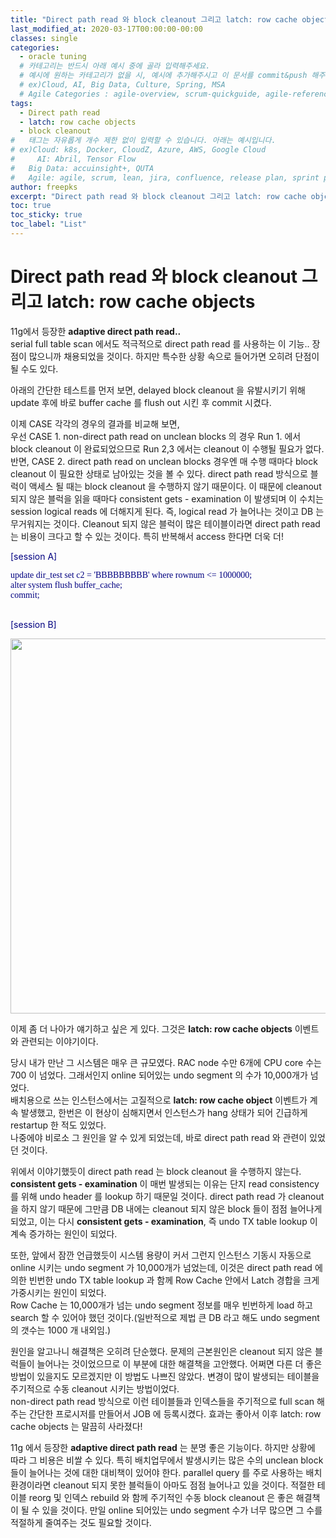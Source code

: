 ```yaml
---
title: "Direct path read 와 block cleanout 그리고 latch: row cache objects"
last_modified_at: 2020-03-17T00:00:00-00:00
classes: single
categories:
  - oracle tuning
  # 카테고리는 반드시 아래 예시 중에 골라 입력해주세요.
  # 예시에 원하는 카테고리가 없을 시, 예시에 추가해주시고 이 문서를 commit&push 해주세요.
  # ex)Cloud, AI, Big Data, Culture, Spring, MSA
  # Agile Categories : agile-overview, scrum-quickguide, agile-reference, agile-practices, agile-thingy
tags:
  - Direct path read
  - latch: row cache objects
  - block cleanout
#	태그는 자유롭게 개수 제한 없이 입력할 수 있습니다. 아래는 예시입니다.
# ex)Cloud: k8s, Docker, CloudZ, Azure, AWS, Google Cloud
#	  AI: Abril, Tensor Flow
#   Big Data: accuinsight+, QUTA
#   Agile: agile, scrum, lean, jira, confluence, release plan, sprint plan, backlog, review, retrospective, scrum master, product owner, scrum team, dev team,
author: freepks
excerpt: "Direct path read 와 block cleanout 그리고 latch: row cache objects"
toc: true 
toc_sticky: true 
toc_label: "List" 
---
```


# Direct path read 와 block cleanout 그리고 latch: row cache objects

11g에서 등장한 **adaptive direct path read..**<br/>
serial full table scan 에서도 적극적으로 direct path read 를 사용하는 이 기능.. 장점이 많으니까 채용되었을 것이다. 하지만 특수한 상황 속으로 들어가면 오히려 단점이 될 수도 있다.

아래의 간단한 테스트를 먼저 보면, delayed block cleanout 을 유발시키기 위해 update 후에 바로 buffer cache 를 flush out 시킨 후 commit 시켰다.

이제 CASE 각각의 경우의 결과를 비교해 보면,<br/> 
우선 CASE 1. non-direct path read on unclean blocks 의 경우 Run 1. 에서 block cleanout 이 완료되었으므로 Run 2,3 에서는 cleanout 이 수행될 필요가 없다. 반면, CASE 2. direct path read on unclean blocks 경우엔 매 수행 때마다 block cleanout 이 필요한 상태로 남아있는 것을 볼 수 있다. direct path read 방식으로 블럭이 액세스 될 때는 block cleanout 을 수행하지 않기 때문이다. 이 때문에 cleanout 되지 않은 블럭을 읽을 때마다 consistent gets - examination 이 발생되며 이 수치는 session logical reads 에 더해지게 된다. 즉, logical read 가 늘어나는 것이고 DB 는 무거워지는 것이다.
Cleanout 되지 않은 블럭이 많은 테이블이라면 direct path read 는 비용이 크다고 할 수 있는 것이다. 특히 반복해서 access 한다면 더욱 더!


<span style="font: bold arial;color: navy;">[session A]</span>

<span
style="
color: navy;
font-family: serif;
">
update dir_test set c2 = 'BBBBBBBBB' 
where rownum <= 1000000;<br/>
alter system flush buffer_cache;<br/>
commit; <br/><br/>
</span>

<span style="font: bold arial;color: navy;">[session B]</span>

<img src="https://freepks.github.io/images/direct-path-read-test-01.PNG" width="600">


이제 좀 더 나아가 얘기하고 싶은 게 있다. 그것은 **latch: row cache objects** 이벤트와 관련되는 이야기이다.

당시 내가 만난 그 시스템은 매우 큰 규모였다. RAC node 수만 6개에 CPU core 수는 700 이 넘었다. 그래서인지 online 되어있는 undo segment 의 수가 10,000개가 넘었다.<br/>
배치용으로 쓰는 인스턴스에서는 고질적으로 **latch: row cache object** 이벤트가 계속 발생했고, 한번은 이 현상이 심해지면서 인스턴스가 hang 상태가 되어 긴급하게 restartup 한 적도 있었다. <br/>
나중에야 비로소 그 원인을 알 수 있게 되었는데, 바로 direct path read 와 관련이 있었던 것이다. 

위에서 이야기했듯이 direct path read 는 block cleanout 을 수행하지 않는다. **consistent gets - examination** 이 매번 발생되는 이유는 단지 read consistency 를 위해 undo header 를 lookup 하기 때문일 것이다. direct path read 가 cleanout 을 하지 않기 때문에 그만큼 DB 내에는 cleanout 되지 않은 block 들이 점점 늘어나게 되었고, 이는 다시 **consistent gets - examination**, 즉 undo TX table lookup 이 계속 증가하는 원인이 되었다.

또한, 앞에서 잠깐 언급했듯이 시스템 용량이 커서 그런지 인스턴스 기동시 자동으로 online 시키는 undo segment 가 10,000개가 넘었는데, 이것은 direct path read 에 의한 빈번한 undo TX table lookup 과 함께 Row Cache 안에서 Latch 경합을 크게 가중시키는 원인이 되었다.<br/> Row Cache 는 10,000개가 넘는 undo segment 정보를 매우 빈번하게 load 하고 search 할 수 있어야 했던 것이다.(일반적으로 제법 큰 DB 라고 해도 undo segment 의 갯수는 1000 개 내외임.)

원인을 알고나니 해결책은 오히려 단순했다. 문제의 근본원인은 cleanout 되지 않은 블럭들이 늘어나는 것이었으므로 이 부분에 대한 해결책을 고안했다. 어쩌면 다른 더 좋은 방법이 있을지도 모르겠지만 이 방법도 나쁘진 않았다. 변경이 많이 발생되는 테이블을 주기적으로 수동 cleanout 시키는 방법이었다.<br/> non-direct path read 방식으로 이런 테이블들과 인덱스들을 주기적으로 full scan 해 주는 간단한 프로시저를 만들어서 JOB 에 등록시켰다. 효과는 좋아서 이후 latch: row cache objects 는 말끔히 사라졌다!

11g 에서 등장한 **adaptive direct path read** 는 분명 좋은 기능이다. 하지만 상황에 따라 그 비용은 비쌀 수 있다. 특히 배치업무에서 발생시키는 많은 수의 unclean block 들이 늘어나는 것에 대한 대비책이 있어야 한다. parallel query 를 주로 사용하는 배치환경이라면 cleanout 되지 못한 블럭들이 아마도 점점 늘어나고 있을 것이다. 적절한 테이블 reorg 및 인덱스 rebuild 와 함께 주기적인 수동 block cleanout 은 좋은 해결책이 될 수 있을 것이다. 만일 online 되어있는 undo segment 수가 너무 많으면 그 수를 적절하게 줄여주는 것도 필요할 것이다. 

 


